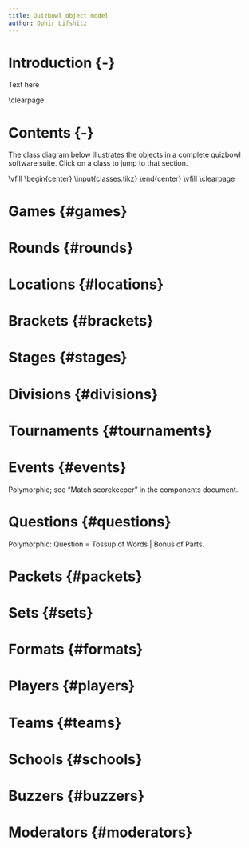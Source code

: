 ```yaml
---
title: Quizbowl object model
author: Ophir Lifshitz
---
```


# Introduction {-}
Text here

\clearpage

# Contents {-}
The class diagram below illustrates the objects in a complete quizbowl software suite.
Click on a class to jump to that section.

\vfill
\begin{center}
\input{classes.tikz}
\end{center}
\vfill
\clearpage



# Games                     {#games}
# Rounds                    {#rounds}
# Locations                 {#locations}
# Brackets                  {#brackets}
# Stages                    {#stages}
<!-- Or “phases.” -->
# Divisions                 {#divisions}
# Tournaments               {#tournaments}
# Events                    {#events}
Polymorphic; see “Match scorekeeper” in the components document.

# Questions                 {#questions}
Polymorphic: Question = Tossup of Words | Bonus of Parts.

# Packets                   {#packets}
# Sets                      {#sets}
# Formats                   {#formats}


# Players                   {#players}
# Teams                     {#teams}
# Schools                   {#schools}
# Buzzers                   {#buzzers}
# Moderators                {#moderators}
